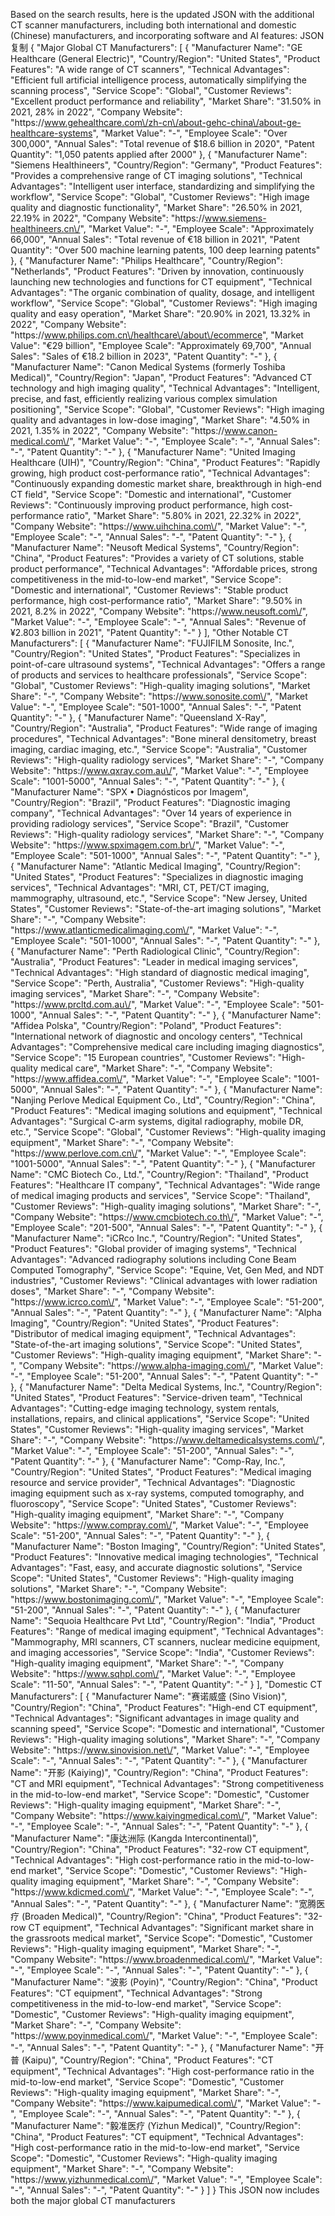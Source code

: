Based on the search results, here is the updated JSON with the additional CT scanner manufacturers, including both international and domestic (Chinese) manufacturers, and incorporating software and AI features:
JSON复制
{
  "Major Global CT Manufacturers": [
    {
      "Manufacturer Name": "GE Healthcare (General Electric)",
      "Country\/Region": "United States",
      "Product Features": "A wide range of CT scanners",
      "Technical Advantages": "Efficient full artificial intelligence process, automatically simplifying the scanning process",
      "Service Scope": "Global",
      "Customer Reviews": "Excellent product performance and reliability",
      "Market Share": "31.50% in 2021, 28% in 2022",
      "Company Website": "https:\/\/www.gehealthcare.com\/zh-cn\/about-gehc-china\/about-ge-healthcare-systems",
      "Market Value": "-",
      "Employee Scale": "Over 300,000",
      "Annual Sales": "Total revenue of $18.6 billion in 2020",
      "Patent Quantity": "1,050 patents applied after 2000"
    },
    {
      "Manufacturer Name": "Siemens Healthineers",
      "Country\/Region": "Germany",
      "Product Features": "Provides a comprehensive range of CT imaging solutions",
      "Technical Advantages": "Intelligent user interface, standardizing and simplifying the workflow",
      "Service Scope": "Global",
      "Customer Reviews": "High image quality and diagnostic functionality",
      "Market Share": "26.50% in 2021, 22.19% in 2022",
      "Company Website": "https:\/\/www.siemens-healthineers.cn\/",
      "Market Value": "-",
      "Employee Scale": "Approximately 66,000",
      "Annual Sales": "Total revenue of €18 billion in 2021",
      "Patent Quantity": "Over 500 machine learning patents, 100 deep learning patents"
    },
    {
      "Manufacturer Name": "Philips Healthcare",
      "Country\/Region": "Netherlands",
      "Product Features": "Driven by innovation, continuously launching new technologies and functions for CT equipment",
      "Technical Advantages": "The organic combination of quality, dosage, and intelligent workflow",
      "Service Scope": "Global",
      "Customer Reviews": "High imaging quality and easy operation",
      "Market Share": "20.90% in 2021, 13.32% in 2022",
      "Company Website": "https:\/\/www.philips.com.cn\/healthcare\/about\/ecommerce",
      "Market Value": "€29 billion",
      "Employee Scale": "Approximately 69,700",
      "Annual Sales": "Sales of €18.2 billion in 2023",
      "Patent Quantity": "-"
    },
    {
      "Manufacturer Name": "Canon Medical Systems (formerly Toshiba Medical)",
      "Country\/Region": "Japan",
      "Product Features": "Advanced CT technology and high imaging quality",
      "Technical Advantages": "Intelligent, precise, and fast, efficiently realizing various complex simulation positioning",
      "Service Scope": "Global",
      "Customer Reviews": "High imaging quality and advantages in low-dose imaging",
      "Market Share": "4.50% in 2021, 1.35% in 2022",
      "Company Website": "https:\/\/www.canon-medical.com\/",
      "Market Value": "-",
      "Employee Scale": "-",
      "Annual Sales": "-",
      "Patent Quantity": "-"
    },
    {
      "Manufacturer Name": "United Imaging Healthcare (UIH)",
      "Country\/Region": "China",
      "Product Features": "Rapidly growing, high product cost-performance ratio",
      "Technical Advantages": "Continuously expanding domestic market share, breakthrough in high-end CT field",
      "Service Scope": "Domestic and international",
      "Customer Reviews": "Continuously improving product performance, high cost-performance ratio",
      "Market Share": "5.80% in 2021, 22.32% in 2022",
      "Company Website": "https:\/\/www.uihchina.com\/",
      "Market Value": "-",
      "Employee Scale": "-",
      "Annual Sales": "-",
      "Patent Quantity": "-"
    },
    {
      "Manufacturer Name": "Neusoft Medical Systems",
      "Country\/Region": "China",
      "Product Features": "Provides a variety of CT solutions, stable product performance",
      "Technical Advantages": "Affordable prices, strong competitiveness in the mid-to-low-end market",
      "Service Scope": "Domestic and international",
      "Customer Reviews": "Stable product performance, high cost-performance ratio",
      "Market Share": "9.50% in 2021, 8.2% in 2022",
      "Company Website": "https:\/\/www.neusoft.com\/",
      "Market Value": "-",
      "Employee Scale": "-",
      "Annual Sales": "Revenue of ¥2.803 billion in 2021",
      "Patent Quantity": "-"
    }
  ],
  "Other Notable CT Manufacturers": [
    {
      "Manufacturer Name": "FUJIFILM Sonosite, Inc.",
      "Country\/Region": "United States",
      "Product Features": "Specializes in point-of-care ultrasound systems",
      "Technical Advantages": "Offers a range of products and services to healthcare professionals",
      "Service Scope": "Global",
      "Customer Reviews": "High-quality imaging solutions",
      "Market Share": "-",
      "Company Website": "https:\/\/www.sonosite.com\/",
      "Market Value": "-",
      "Employee Scale": "501-1000",
      "Annual Sales": "-",
      "Patent Quantity": "-"
    },
    {
      "Manufacturer Name": "Queensland X-Ray",
      "Country\/Region": "Australia",
      "Product Features": "Wide range of imaging procedures",
      "Technical Advantages": "Bone mineral densitometry, breast imaging, cardiac imaging, etc.",
      "Service Scope": "Australia",
      "Customer Reviews": "High-quality radiology services",
      "Market Share": "-",
      "Company Website": "https:\/\/www.qxray.com.au\/",
      "Market Value": "-",
      "Employee Scale": "1001-5000",
      "Annual Sales": "-",
      "Patent Quantity": "-"
    },
    {
      "Manufacturer Name": "SPX • Diagnósticos por Imagem",
      "Country\/Region": "Brazil",
      "Product Features": "Diagnostic imaging company",
      "Technical Advantages": "Over 14 years of experience in providing radiology services",
      "Service Scope": "Brazil",
      "Customer Reviews": "High-quality radiology services",
      "Market Share": "-",
      "Company Website": "https:\/\/www.spximagem.com.br\/",
      "Market Value": "-",
      "Employee Scale": "501-1000",
      "Annual Sales": "-",
      "Patent Quantity": "-"
    },
    {
      "Manufacturer Name": "Atlantic Medical Imaging",
      "Country\/Region": "United States",
      "Product Features": "Specializes in diagnostic imaging services",
      "Technical Advantages": "MRI, CT, PET\/CT imaging, mammography, ultrasound, etc.",
      "Service Scope": "New Jersey, United States",
      "Customer Reviews": "State-of-the-art imaging solutions",
      "Market Share": "-",
      "Company Website": "https:\/\/www.atlanticmedicalimaging.com\/",
      "Market Value": "-",
      "Employee Scale": "501-1000",
      "Annual Sales": "-",
      "Patent Quantity": "-"
    },
    {
      "Manufacturer Name": "Perth Radiological Clinic",
      "Country\/Region": "Australia",
      "Product Features": "Leader in medical imaging services",
      "Technical Advantages": "High standard of diagnostic medical imaging",
      "Service Scope": "Perth, Australia",
      "Customer Reviews": "High-quality imaging services",
      "Market Share": "-",
      "Company Website": "https:\/\/www.prcltd.com.au\/",
      "Market Value": "-",
      "Employee Scale": "501-1000",
      "Annual Sales": "-",
      "Patent Quantity": "-"
    },
    {
      "Manufacturer Name": "Affidea Polska",
      "Country\/Region": "Poland",
      "Product Features": "International network of diagnostic and oncology centers",
      "Technical Advantages": "Comprehensive medical care including imaging diagnostics",
      "Service Scope": "15 European countries",
      "Customer Reviews": "High-quality medical care",
      "Market Share": "-",
      "Company Website": "https:\/\/www.affidea.com\/",
      "Market Value": "-",
      "Employee Scale": "1001-5000",
      "Annual Sales": "-",
      "Patent Quantity": "-"
    },
    {
      "Manufacturer Name": "Nanjing Perlove Medical Equipment Co., Ltd",
      "Country\/Region": "China",
      "Product Features": "Medical imaging solutions and equipment",
      "Technical Advantages": "Surgical C-arm systems, digital radiography, mobile DR, etc.",
      "Service Scope": "Global",
      "Customer Reviews": "High-quality imaging equipment",
      "Market Share": "-",
      "Company Website": "https:\/\/www.perlove.com.cn\/",
      "Market Value": "-",
      "Employee Scale": "1001-5000",
      "Annual Sales": "-",
      "Patent Quantity": "-"
    },
    {
      "Manufacturer Name": "CMC Biotech Co., Ltd.",
      "Country\/Region": "Thailand",
      "Product Features": "Healthcare IT company",
      "Technical Advantages": "Wide range of medical imaging products and services",
      "Service Scope": "Thailand",
      "Customer Reviews": "High-quality imaging solutions",
      "Market Share": "-",
      "Company Website": "https:\/\/www.cmcbiotech.co.th\/",
      "Market Value": "-",
      "Employee Scale": "201-500",
      "Annual Sales": "-",
      "Patent Quantity": "-"
    },
    {
      "Manufacturer Name": "iCRco Inc.",
      "Country\/Region": "United States",
      "Product Features": "Global provider of imaging systems",
      "Technical Advantages": "Advanced radiography solutions including Cone Beam Computed Tomography",
      "Service Scope": "Equine, Vet, Gen Med, and NDT industries",
      "Customer Reviews": "Clinical advantages with lower radiation doses",
      "Market Share": "-",
      "Company Website": "https:\/\/www.icrco.com\/",
      "Market Value": "-",
      "Employee Scale": "51-200",
      "Annual Sales": "-",
      "Patent Quantity": "-"
    },
    {
      "Manufacturer Name": "Alpha Imaging",
      "Country\/Region": "United States",
      "Product Features": "Distributor of medical imaging equipment",
      "Technical Advantages": "State-of-the-art imaging solutions",
      "Service Scope": "United States",
      "Customer Reviews": "High-quality imaging equipment",
      "Market Share": "-",
      "Company Website": "https:\/\/www.alpha-imaging.com\/",
      "Market Value": "-",
      "Employee Scale": "51-200",
      "Annual Sales": "-",
      "Patent Quantity": "-"
    },
    {
      "Manufacturer Name": "Delta Medical Systems, Inc.",
      "Country\/Region": "United States",
      "Product Features": "Service-driven team",
      "Technical Advantages": "Cutting-edge imaging technology, system rentals, installations, repairs, and clinical applications",
      "Service Scope": "United States",
      "Customer Reviews": "High-quality imaging services",
      "Market Share": "-",
      "Company Website": "https:\/\/www.deltamedicalsystems.com\/",
      "Market Value": "-",
      "Employee Scale": "51-200",
      "Annual Sales": "-",
      "Patent Quantity": "-"
    },
    {
      "Manufacturer Name": "Comp-Ray, Inc.",
      "Country\/Region": "United States",
      "Product Features": "Medical imaging resource and service provider",
      "Technical Advantages": "Diagnostic imaging equipment such as x-ray systems, computed tomography, and fluoroscopy",
      "Service Scope": "United States",
      "Customer Reviews": "High-quality imaging equipment",
      "Market Share": "-",
      "Company Website": "https:\/\/www.compray.com\/",
      "Market Value": "-",
      "Employee Scale": "51-200",
      "Annual Sales": "-",
      "Patent Quantity": "-"
    },
    {
      "Manufacturer Name": "Boston Imaging",
      "Country\/Region": "United States",
      "Product Features": "Innovative medical imaging technologies",
      "Technical Advantages": "Fast, easy, and accurate diagnostic solutions",
      "Service Scope": "United States",
      "Customer Reviews": "High-quality imaging solutions",
      "Market Share": "-",
      "Company Website": "https:\/\/www.bostonimaging.com\/",
      "Market Value": "-",
      "Employee Scale": "51-200",
      "Annual Sales": "-",
      "Patent Quantity": "-"
    },
    {
      "Manufacturer Name": "Sequoia Healthcare Pvt Ltd",
      "Country\/Region": "India",
      "Product Features": "Range of medical imaging equipment",
      "Technical Advantages": "Mammography, MRI scanners, CT scanners, nuclear medicine equipment, and imaging accessories",
      "Service Scope": "India",
      "Customer Reviews": "High-quality imaging equipment",
      "Market Share": "-",
      "Company Website": "https:\/\/www.sqhpl.com\/",
      "Market Value": "-",
      "Employee Scale": "11-50",
      "Annual Sales": "-",
      "Patent Quantity": "-"
    }
  ],
  "Domestic CT Manufacturers": [
    {
      "Manufacturer Name": "赛诺威盛 (Sino Vision)",
      "Country\/Region": "China",
      "Product Features": "High-end CT equipment",
      "Technical Advantages": "Significant advantages in image quality and scanning speed",
      "Service Scope": "Domestic and international",
      "Customer Reviews": "High-quality imaging solutions",
      "Market Share": "-",
      "Company Website": "https:\/\/www.sinovision.net\/",
      "Market Value": "-",
      "Employee Scale": "-",
      "Annual Sales": "-",
      "Patent Quantity": "-"
    },
    {
      "Manufacturer Name": "开影 (Kaiying)",
      "Country\/Region": "China",
      "Product Features": "CT and MRI equipment",
      "Technical Advantages": "Strong competitiveness in the mid-to-low-end market",
      "Service Scope": "Domestic",
      "Customer Reviews": "High-quality imaging equipment",
      "Market Share": "-",
      "Company Website": "https:\/\/www.kaiyingmedical.com\/",
      "Market Value": "-",
      "Employee Scale": "-",
      "Annual Sales": "-",
      "Patent Quantity": "-"
    },
    {
      "Manufacturer Name": "康达洲际 (Kangda Intercontinental)",
      "Country\/Region": "China",
      "Product Features": "32-row CT equipment",
      "Technical Advantages": "High cost-performance ratio in the mid-to-low-end market",
      "Service Scope": "Domestic",
      "Customer Reviews": "High-quality imaging equipment",
      "Market Share": "-",
      "Company Website": "https:\/\/www.kdicmed.com\/",
      "Market Value": "-",
      "Employee Scale": "-",
      "Annual Sales": "-",
      "Patent Quantity": "-"
    },
    {
      "Manufacturer Name": "宽腾医疗 (Broaden Medical)",
      "Country\/Region": "China",
      "Product Features": "32-row CT equipment",
      "Technical Advantages": "Significant market share in the grassroots medical market",
      "Service Scope": "Domestic",
      "Customer Reviews": "High-quality imaging equipment",
      "Market Share": "-",
      "Company Website": "https:\/\/www.broadenmedical.com\/",
      "Market Value": "-",
      "Employee Scale": "-",
      "Annual Sales": "-",
      "Patent Quantity": "-"
    },
    {
      "Manufacturer Name": "波影 (Poyin)",
      "Country\/Region": "China",
      "Product Features": "CT equipment",
      "Technical Advantages": "Strong competitiveness in the mid-to-low-end market",
      "Service Scope": "Domestic",
      "Customer Reviews": "High-quality imaging equipment",
      "Market Share": "-",
      "Company Website": "https:\/\/www.poyinmedical.com\/",
      "Market Value": "-",
      "Employee Scale": "-",
      "Annual Sales": "-",
      "Patent Quantity": "-"
    },
    {
      "Manufacturer Name": "开普 (Kaipu)",
      "Country\/Region": "China",
      "Product Features": "CT equipment",
      "Technical Advantages": "High cost-performance ratio in the mid-to-low-end market",
      "Service Scope": "Domestic",
      "Customer Reviews": "High-quality imaging equipment",
      "Market Share": "-",
      "Company Website": "https:\/\/www.kaipumedical.com\/",
      "Market Value": "-",
      "Employee Scale": "-",
      "Annual Sales": "-",
      "Patent Quantity": "-"
    },
    {
      "Manufacturer Name": "毅准医疗 (Yizhun Medical)",
      "Country\/Region": "China",
      "Product Features": "CT equipment",
      "Technical Advantages": "High cost-performance ratio in the mid-to-low-end market",
      "Service Scope": "Domestic",
      "Customer Reviews": "High-quality imaging equipment",
      "Market Share": "-",
      "Company Website": "https:\/\/www.yizhunmedical.com\/",
      "Market Value": "-",
      "Employee Scale": "-",
      "Annual Sales": "-",
      "Patent Quantity": "-"
    }
  ]
}
This JSON now includes both the major global CT manufacturers
